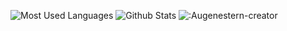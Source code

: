 <!--
**duch1017/duch1017** is a ✨ _special_ ✨ repository because its `README.md` (this file) appears on your GitHub profile.

Here are some ideas to get you started:

- 🔭 I’m currently working on ...
- 🌱 I’m currently learning ...
- 👯 I’m looking to collaborate on ...
- 🤔 I’m looking for help with ...
- 💬 Ask me about ...
- 📫 How to reach me: ...
- 😄 Pronouns: ...
- ⚡ Fun fact: ...
-->

![Most Used Languages](https://github-readme-stats.vercel.app/api/top-langs/?username=duch1017&theme=dark&layout=compact)
![Github Stats](https://github-readme-stats.vercel.app/api?username=duch1017&show_icons=true&theme=dark&count_private=true)
![:Augenestern-creator](https://count.getloli.com/get/@:Augenestern-creator?theme=gelbooru-h)






